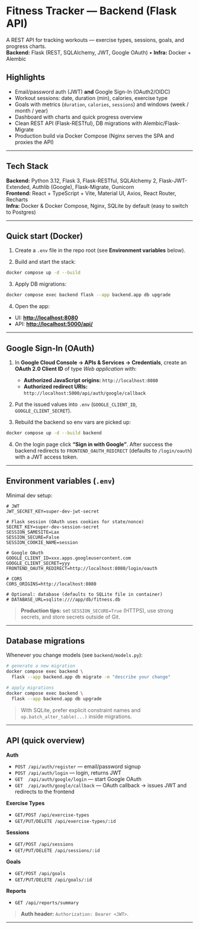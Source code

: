 # Fitness Tracker — Backend (Flask API)

A REST API for tracking workouts — exercise types, sessions, goals, and progress charts.  
**Backend:** Flask (REST, SQLAlchemy, JWT, Google OAuth) • **Infra:** Docker + Alembic


## Highlights

- Email/password auth (JWT) **and** Google Sign-In (OAuth2/OIDC)
- Workout sessions: date, duration (min), calories, exercise type
- Goals with metrics (`duration`, `calories`, `sessions`) and windows (week / month / year)
- Dashboard with charts and quick progress overview
- Clean REST API (Flask-RESTful), DB migrations with Alembic/Flask-Migrate
- Production build via Docker Compose (Nginx serves the SPA and proxies the API)

---

## Tech Stack

**Backend:** Python 3.12, Flask 3, Flask-RESTful, SQLAlchemy 2, Flask-JWT-Extended, Authlib (Google), Flask-Migrate, Gunicorn  
**Frontend:** React + TypeScript + Vite, Material UI, Axios, React Router, Recharts  
**Infra:** Docker & Docker Compose, Nginx, SQLite by default (easy to switch to Postgres)

---

## Quick start (Docker)

1) Create a `.env` file in the repo root (see **Environment variables** below).

2) Build and start the stack:
```bash
docker compose up -d --build
````

3. Apply DB migrations:

```bash
docker compose exec backend flask --app backend.app db upgrade
```

4. Open the app:

* UI: **[http://localhost:8080](http://localhost:8080)**
* API: **[http://localhost:5000/api/](http://localhost:5000/api/)**

---

## Google Sign-In (OAuth)

1. In **Google Cloud Console → APIs & Services → Credentials**, create an **OAuth 2.0 Client ID** of type *Web application* with:

   * **Authorized JavaScript origins:** `http://localhost:8080`
   * **Authorized redirect URIs:** `http://localhost:5000/api/auth/google/callback`

2. Put the issued values into `.env` (`GOOGLE_CLIENT_ID`, `GOOGLE_CLIENT_SECRET`).

3. Rebuild the backend so env vars are picked up:

```bash
docker compose up -d --build backend
```

4. On the login page click **“Sign in with Google”**. After success the backend redirects to
   `FRONTEND_OAUTH_REDIRECT` (defaults to `/login/oauth`) with a JWT access token.

---

## Environment variables (`.env`)

Minimal dev setup:

```env
# JWT
JWT_SECRET_KEY=super-dev-jwt-secret

# Flask session (OAuth uses cookies for state/nonce)
SECRET_KEY=super-dev-session-secret
SESSION_SAMESITE=Lax
SESSION_SECURE=False
SESSION_COOKIE_NAME=session

# Google OAuth
GOOGLE_CLIENT_ID=xxx.apps.googleusercontent.com
GOOGLE_CLIENT_SECRET=yyy
FRONTEND_OAUTH_REDIRECT=http://localhost:8080/login/oauth

# CORS
CORS_ORIGINS=http://localhost:8080

# Optional: database (defaults to SQLite file in container)
# DATABASE_URL=sqlite:////app/db/fitness.db
```

> **Production tips:** set `SESSION_SECURE=True` (HTTPS), use strong secrets, and store secrets outside of Git.

---

## Database migrations

Whenever you change models (see `backend/models.py`):

```bash
# generate a new migration
docker compose exec backend \
  flask --app backend.app db migrate -m "describe your change"

# apply migrations
docker compose exec backend \
  flask --app backend.app db upgrade
```

> With SQLite, prefer explicit constraint names and `op.batch_alter_table(...)` inside migrations.

---

## API (quick overview)

**Auth**

* `POST /api/auth/register` — email/password signup
* `POST /api/auth/login` — login, returns JWT
* `GET  /api/auth/google/login` — start Google OAuth
* `GET  /api/auth/google/callback` — OAuth callback → issues JWT and redirects to the frontend

**Exercise Types**

* `GET/POST /api/exercise-types`
* `GET/PUT/DELETE /api/exercise-types/:id`

**Sessions**

* `GET/POST /api/sessions`
* `GET/PUT/DELETE /api/sessions/:id`

**Goals**

* `GET/POST /api/goals`
* `GET/PUT/DELETE /api/goals/:id`

**Reports**

* `GET /api/reports/summary`

> **Auth header:** `Authorization: Bearer <JWT>`.

---
